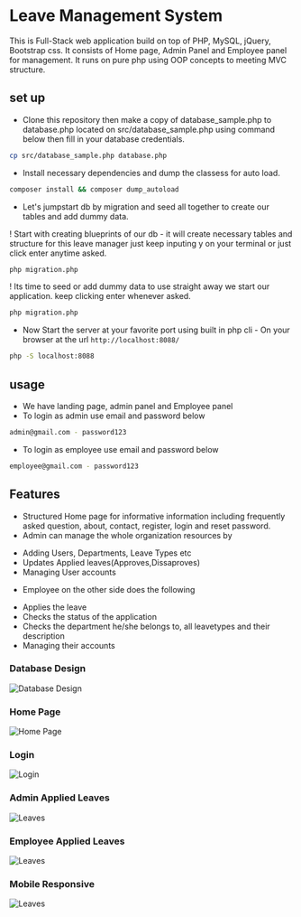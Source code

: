 # Leave Management System 
This is Full-Stack web application build on top of  PHP, MySQL, jQuery, Bootstrap css. It consists of Home page, Admin Panel and Employee panel for management. It runs on pure php using OOP concepts to meeting MVC structure.

## set up

* Clone this repository then make a copy of database_sample.php to database.php located on src/database_sample.php using command below then fill in your database credentials.


```bash
cp src/database_sample.php database.php
```

* Install necessary dependencies and dump the classess for auto load.


```bash
composer install && composer dump_autoload
```

* Let's jumpstart db by migration and seed all together to create our tables and add dummy data.

! Start with creating blueprints of our db - it will create necessary tables and structure for this leave manager just keep inputing y on your terminal or just click enter anytime asked.


```bash
php migration.php
```

! Its time to seed or add dummy data to use straight away we start our application. keep clicking enter whenever asked.


```bash
php migration.php
```

* Now Start the server at your favorite port using built in php cli - On your browser at the url `http://localhost:8088/`

```bash
php -S localhost:8088
```

## usage

- We have landing page, admin panel and Employee panel 
- To login as admin use email and password below

```bash
admin@gmail.com - password123
```
- To login as employee use email and password below

```bash
employee@gmail.com - password123
```

## Features

- Structured Home page for informative information including frequently asked question, about, contact, register, login and reset password.
- Admin can manage the whole organization resources by 
 * Adding Users, Departments, Leave Types etc
 * Updates Applied leaves(Approves,Dissaproves)
 * Managing User accounts
- Employee on the other side does the following
 * Applies the leave
 * Checks the status of the application
 * Checks the department he/she belongs to, all leavetypes and their description
 * Managing their accounts 

### Database Design
<img width="auto" alt="Database Design" src="https://github.com/ronald-kimeli/leave-management-php/blob/latest_oop/public/images/database_design.png">

### Home Page
<img width="auto" alt="Home Page" src="https://github.com/ronald-kimeli/leave-management-php/blob/latest_oop/public/images/home.png">

### Login
<img width="auto" alt="Login" src="https://github.com/ronald-kimeli/leave-management-php/blob/latest_oop/public/images/login.png">

### Admin Applied Leaves
<img width="auto" alt="Leaves" src="https://github.com/ronald-kimeli/leave-management-php/blob/latest_oop/public/images/applied_admin.png">

### Employee Applied Leaves
<img width="auto" alt="Leaves" src="https://github.com/ronald-kimeli/leave-management-php/blob/latest_oop/public/images/employee_apply_leave.png">

### Mobile Responsive
<img width="auto" alt="Leaves" src="https://github.com/ronald-kimeli/leave-management-php/blob/latest_oop/public/images/mobile_responsive.png">





